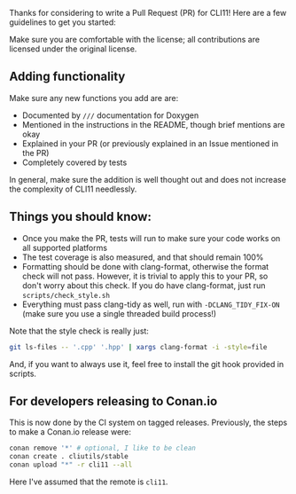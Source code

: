 Thanks for considering to write a Pull Request (PR) for CLI11! Here are a few guidelines to get you started:

Make sure you are comfortable with the license; all contributions are licensed under the original license.

## Adding functionality
Make sure any new functions you add are are:

* Documented by `///` documentation for Doxygen
* Mentioned in the instructions in the README, though brief mentions are okay
* Explained in your PR (or previously explained in an Issue mentioned in the PR)
* Completely covered by tests

In general, make sure the addition is well thought out and does not increase the complexity of CLI11 needlessly.

## Things you should know:

* Once you make the PR, tests will run to make sure your code works on all supported platforms
* The test coverage is also measured, and that should remain 100%
* Formatting should be done with clang-format, otherwise the format check will not pass. However, it is trivial to apply this to your PR, so don't worry about this check. If you do have clang-format, just run `scripts/check_style.sh`
* Everything must pass clang-tidy as well, run with `-DCLANG_TIDY_FIX-ON` (make sure you use a single threaded build process!)

Note that the style check is really just:

```bash
git ls-files -- '.cpp' '.hpp' | xargs clang-format -i -style=file
```

And, if you want to always use it, feel free to install the git hook provided in scripts.

## For developers releasing to Conan.io

This is now done by the CI system on tagged releases. Previously, the steps to make a Conan.io release were:

```bash
conan remove '*' # optional, I like to be clean
conan create . cliutils/stable
conan upload "*" -r cli11 --all
```

Here I've assumed that the remote is `cli11`.
